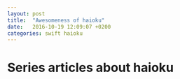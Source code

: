 ```yaml
---
layout: post
title:  "Awesomeness of haioku"
date:   2016-10-19 12:09:07 +0200
categories: swift haioku
---
```


# Series articles about haioku

